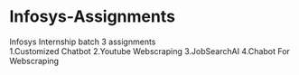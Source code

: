 # Infosys-Assignments
Infosys Internship batch 3 assignments                                                                                
1.Customized Chatbot
2.Youtube Webscraping
3.JobSearchAI
4.Chabot For Webscraping 
